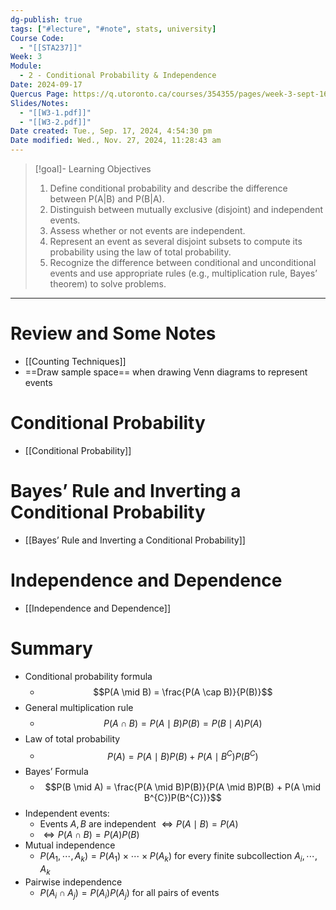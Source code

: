 ```yaml
---
dg-publish: true
tags: ["#lecture", "#note", stats, university]
Course Code:
  - "[[STA237]]"
Week: 3
Module:
  - 2 - Conditional Probability & Independence
Date: 2024-09-17
Quercus Page: https://q.utoronto.ca/courses/354355/pages/week-3-sept-16-22-conditional-probability-and-independence
Slides/Notes:
  - "[[W3-1.pdf]]"
  - "[[W3-2.pdf]]"
Date created: Tue., Sep. 17, 2024, 4:54:30 pm
Date modified: Wed., Nov. 27, 2024, 11:28:43 am
---
```


> [!goal]- Learning Objectives
>
> 1. Define conditional probability and describe the difference between P(A|B) and P(B|A).
> 2. Distinguish between mutually exclusive (disjoint) and independent events.
> 3. Assess whether or not events are independent.
> 4. Represent an event as several disjoint subsets to compute its probability using the law of total probability.
> 5. Recognize the difference between conditional and unconditional events and use appropriate rules (e.g., multiplication rule, Bayes’ theorem) to solve problems.

---

# Review and Some Notes

- [[Counting Techniques]]
- ==Draw sample space== when drawing Venn diagrams to represent events

# Conditional Probability

- [[Conditional Probability]]

# Bayes’ Rule and Inverting a Conditional Probability

- [[Bayes’ Rule and Inverting a Conditional Probability]]

# Independence and Dependence

- [[Independence and Dependence]]

# Summary

- Conditional probability formula
    - $$P(A \mid B) = \frac{P(A \cap B)}{P(B)}$$
- General multiplication rule
    - $$P(A \cap B) = P(A \mid B)P(B) = P(B \mid A)P(A)$$
- Law of total probability
    - $$P(A) = P(A \mid B)P(B) + P(A \mid B^{C})P(B^{C})$$
- Bayes’ Formula
    - $$P(B \mid A) = \frac{P(A \mid B)P(B)}{P(A \mid B)P(B) + P(A \mid B^{C})P(B^{C})}$$
- Independent events:
    - Events $A, B$ are independent $\iff P(A \mid B) = P(A)$
    - $\iff P(A \cap B) = P(A)P(B)$
- Mutual independence
    - $P(A_{1}, \cdots , A_{k}) = P(A_{1}) \times \cdots \times P(A_{k})$ for every finite subcollection $A_{i}, \cdots, A_{k}$
- Pairwise independence
    - $P(A_{i} \cap A_{j}) = P(A_{i})P(A_{j})$ for all pairs of events
